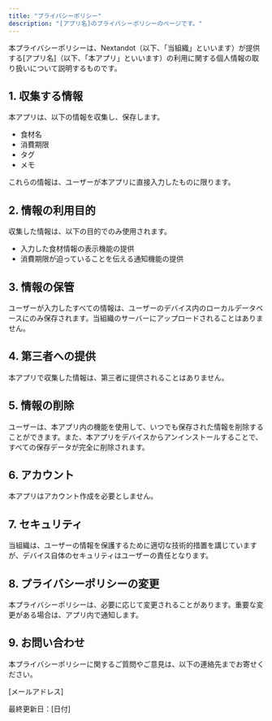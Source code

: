 ```yaml
---
title: "プライバシーポリシー"
description: "[アプリ名]のプライバシーポリシーのページです。"
---
```


本プライバシーポリシーは、Nextandot（以下、「当組織」といいます）が提供する[アプリ名]（以下、「本アプリ」といいます）の利用に関する個人情報の取り扱いについて説明するものです。

## 1. 収集する情報
本アプリは、以下の情報を収集し、保存します。
- 食材名
- 消費期限
- タグ
- メモ

これらの情報は、ユーザーが本アプリに直接入力したものに限ります。

## 2. 情報の利用目的
収集した情報は、以下の目的でのみ使用されます。
- 入力した食材情報の表示機能の提供
- 消費期限が迫っていることを伝える通知機能の提供

## 3. 情報の保管
ユーザーが入力したすべての情報は、ユーザーのデバイス内のローカルデータベースにのみ保存されます。当組織のサーバーにアップロードされることはありません。

## 4. 第三者への提供
本アプリで収集した情報は、第三者に提供されることはありません。

## 5. 情報の削除
ユーザーは、本アプリ内の機能を使用して、いつでも保存された情報を削除することができます。また、本アプリをデバイスからアンインストールすることで、すべての保存データが完全に削除されます。

## 6. アカウント
本アプリはアカウント作成を必要としません。

## 7. セキュリティ
当組織は、ユーザーの情報を保護するために適切な技術的措置を講じていますが、デバイス自体のセキュリティはユーザーの責任となります。

## 8. プライバシーポリシーの変更
本プライバシーポリシーは、必要に応じて変更されることがあります。重要な変更がある場合は、アプリ内で通知します。

## 9. お問い合わせ
本プライバシーポリシーに関するご質問やご意見は、以下の連絡先までお寄せください。

[メールアドレス]

最終更新日：[日付] 
